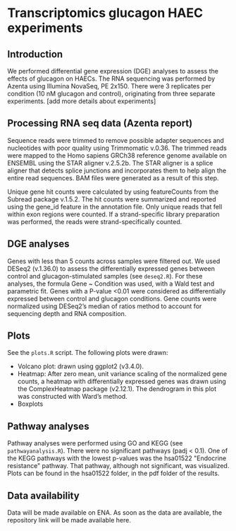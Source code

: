 # Transcriptomics glucagon HAEC experiments

## Introduction
We performed differential gene expression (DGE) analyses to assess the effects of glucagon on HAECs. The RNA sequencing was performed by Azenta using Illumina NovaSeq, PE 2x150. There were 3 replicates per condition (10 nM glucagon and control), originating from three separate experiments. [add more details about experiments]

## Processing RNA seq data (Azenta report)
Sequence reads were trimmed to remove possible adapter sequences and nucleotides with poor quality using Trimmomatic v.0.36. The trimmed reads were mapped to the Homo sapiens GRCh38 reference genome available on ENSEMBL using the STAR aligner v.2.5.2b. The STAR aligner is a splice aligner that detects splice junctions and incorporates them to help align the entire read sequences. BAM files were generated as a result of this step.

Unique gene hit counts were calculated by using featureCounts from the Subread package v.1.5.2. The hit counts were summarized and reported using the gene_id feature in the annotation file. Only unique reads that fell within exon regions were counted. If a strand-specific library preparation was performed, the reads were strand-specifically counted.

## DGE analyses
Genes with less than 5 counts across samples were filtered out. We used DESeq2 (v.1.36.0) to assess the differentially expressed genes between control and glucagon-stimulated samples (see `deseq2.R`). For these analyses, the formula Gene ~ Condition was used, with a Wald test and parametric fit. Genes with a P-value <0.01 were considered as differentially expressed between control and glucagon conditions. Gene counts were normalized using DESeq2’s median of ratios method to account for sequencing depth and RNA composition. 

## Plots
See the `plots.R` script. The following plots were drawn:
- Volcano plot: drawn using ggplot2 (v3.4.0). 
- Heatmap: After zero mean, unit variance scaling of the normalized gene counts, a heatmap with differentially expressed genes was drawn using the ComplexHeatmap package (v2.12.1). The dendrogram in this plot was constructed with Ward’s method.
- Boxplots

## Pathway analyses
Pathway analyses were performed using GO and KEGG (see `pathwayanalysis.R`). There were no significant pathways (padj < 0.1). One of the KEGG pathways with the lowest p-values was the hsa01522 "Endocrine resistance" pathway. That pathway, although not significant, was visualized. Plots can be found in the hsa01522 folder, in the pdf folder of the results.

## Data availability
Data will be made available on ENA. As soon as the data are available, the repository link will be made available here.
